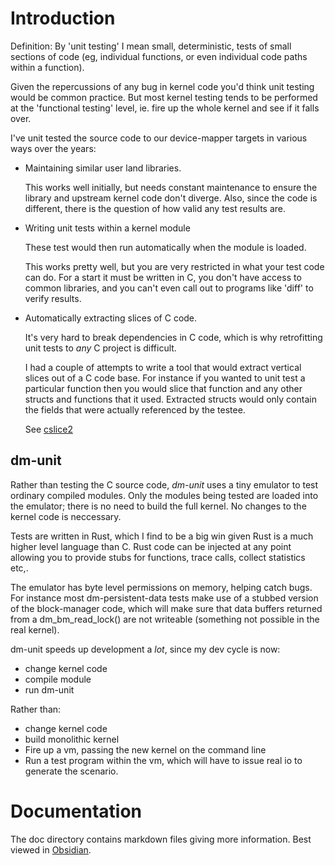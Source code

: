 # Introduction

Definition: By 'unit testing' I mean small, deterministic, tests of
small sections of code (eg, individual functions, or even individual
code paths within a function).

Given the repercussions of any bug in kernel code you'd think unit testing
would be common practice.  But most kernel testing tends to be performed
at the 'functional testing' level, ie. fire up the whole kernel and see
if it falls over.

I've unit tested the source code to our device-mapper targets in various ways
over the years:

- Maintaining similar user land libraries.

  This works well initially, but needs constant maintenance to ensure the
  library and upstream kernel code don't diverge.  Also, since the code
  is different, there is the question of how valid any test results are.

- Writing unit tests within a kernel module

  These test would then run automatically when the module is loaded.

  This works pretty well, but you are very restricted in what your test
  code can do.  For a start it must be written in C, you don't have access
  to common libraries, and you can't even call out to programs like 'diff' to
  verify results.

- Automatically extracting slices of C code.

  It's very hard to break dependencies in C code, which is why retrofitting unit
  tests to _any_ C project is difficult.

  I had a couple of attempts to write a tool that would extract vertical slices out
  of a C code base.  For instance if you wanted to unit test a particular function
  then you would slice that function and any other structs and functions that it used.
  Extracted structs would only contain the fields that were actually referenced by
  the testee.

   See [cslice2](https://github.com/jthornber/cslice2)


## dm-unit

Rather than testing the C source code, _dm-unit_ uses a tiny emulator
to test ordinary compiled modules.  Only the modules being tested are
loaded into the emulator; there is no need to build the full kernel.
No changes to the kernel code is neccessary.

Tests are written in Rust, which I find to be a big win given Rust is
a much higher level language than C.  Rust code can be injected at any
point allowing you to provide stubs for functions, trace calls, collect
statistics etc,.

The emulator has byte level permissions on memory, helping catch bugs.
For instance most dm-persistent-data tests make use of a stubbed version
of the block-manager code, which will make sure that data buffers returned
from a dm_bm_read_lock() are not writeable (something not possible in
the real kernel).

dm-unit speeds up development a *lot*, since my dev cycle is now:

- change kernel code
- compile module
- run dm-unit

Rather than:

- change kernel code
- build monolithic kernel
- Fire up a vm, passing the new kernel on the command line
- Run a test program within the vm, which will have to issue real io to generate the scenario.

# Documentation

The doc directory contains markdown files giving more information.  Best viewed in [Obsidian](https://obsidian.md).